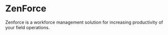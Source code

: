 # ZenForce
Zenforce is a workforce management solution for increasing productivity of your field operations.
